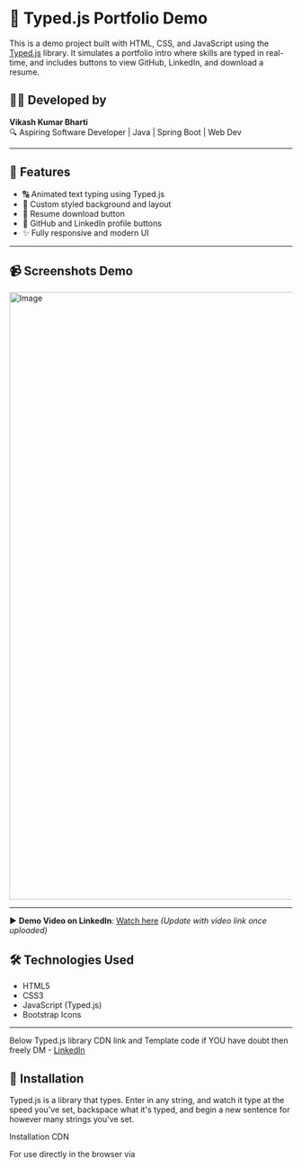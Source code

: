 # 🚀 Typed.js Portfolio Demo

This is a demo project built with HTML, CSS, and JavaScript using the [Typed.js](https://github.com/mattboldt/typed.js/) library. It simulates a portfolio intro where skills are typed in real-time, and includes buttons to view GitHub, LinkedIn, and download a resume.

## 👨‍💻 Developed by
**Vikash Kumar Bharti**  
🔍 Aspiring Software Developer | Java | Spring Boot | Web Dev

---

## 🌟 Features

- 🔠 Animated text typing using Typed.js
- 🎨 Custom styled background and layout
- 📄 Resume download button
- 🔗 GitHub and LinkedIn profile buttons
- ✨ Fully responsive and modern UI

---

## 📹 Screenshots Demo
<img width="1920" height="1080" alt="Image" src="https://github.com/user-attachments/assets/06f518a8-281a-4867-a939-04faa02f367b" />


---
▶️ **Demo Video on LinkedIn**: [Watch here](https://www.linkedin.com/posts/vikash-kumar-bharti-44699b294_webdevelopment-frontenddevelopment-typedjs-activity-7370148585302093824-x6HZ?utm_source=share&utm_medium=member_desktop&rcm=ACoAAEdWUbYB4JSFFwIxDL3JvNInnyMMpm0nm3k) *(Update with video link once uploaded)*  

## 🛠️ Technologies Used

- HTML5
- CSS3
- JavaScript (Typed.js)
- Bootstrap Icons

---
Below Typed.js library CDN link and Template code if YOU have doubt then freely DM - [LinkedIn](https://www.linkedin.com/in/vikash-kumar-bharti-44699b294/)
## 🧾 Installation
Typed.js is a library that types. Enter in any string, and watch it type at the speed you've set, backspace what it's typed, and begin a new sentence for however many strings you've set.

Installation
CDN
<script src="https://unpkg.com/typed.js@2.1.0/dist/typed.umd.js"></script>
For use directly in the browser via <script> tag:
```
  <!-- Element to contain animated typing -->
  <span id="element"></span>

  <!-- Load library from the CDN -->
  <script src="https://unpkg.com/typed.js@2.1.0/dist/typed.umd.js"></script>

  <!-- Setup and start animation! -->
  <script>
    var typed = new Typed('#element', {
      strings: ['Fist String .', 'Second String .','Third String and so on.. .'],
      typeSpeed: 50,
      backSpeed: 50,
      loop : true,
      typeDelay: 20,
      backDelay: 20
    });
    
  </script>
</body>
```
Clone the repository and run locally:

```bash
git clone https://github.com/VikashBharti0/typedjs-demo.git
cd typedjs-demo
open index.html
